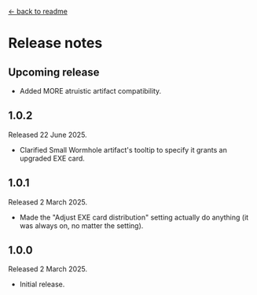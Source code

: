 [← back to readme](README.md)

# Release notes

## Upcoming release

* Added MORE atruistic artifact compatibility.

## 1.0.2
Released 22 June 2025.

* Clarified Small Wormhole artifact's tooltip to specify it grants an upgraded EXE card.

## 1.0.1
Released 2 March 2025.

* Made the "Adjust EXE card distribution" setting actually do anything (it was always on, no matter the setting).

## 1.0.0
Released 2 March 2025.

* Initial release.